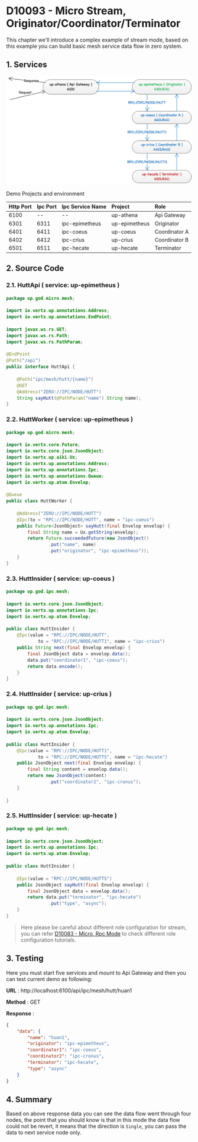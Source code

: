 # D10093 - Micro Stream, Originator/Coordinator/Terminator

This chapter we'll introduce a complex example of stream mode, based on this example you can build basic mesh service data flow in zero system.

## 1. Services

![](/doc/image/d10093-1.png)

Demo Projects and environment

| Http Port | Ipc Port | Ipc Service Name | Project | Role |
| :--- | :--- | :--- | :--- | :--- |
| 6100 | -- | -- | up-athena | Api Gateway |
| 6301 | 6311 | ipc-epimetheus | up-epimetheus | Originator |
| 6401 | 6411 | ipc-coeus | up-coeus | Coordinator A |
| 6402 | 6412 | ipc-crius | up-crius | Coordinator B |
| 6501 | 6511 | ipc-hecate | up-hecate | Terminator |

## 2. Source Code

### 2.1. HuttApi \( service: up-epimetheus \)

```java
package up.god.micro.mesh;

import io.vertx.up.annotations.Address;
import io.vertx.up.annotations.EndPoint;

import javax.ws.rs.GET;
import javax.ws.rs.Path;
import javax.ws.rs.PathParam;

@EndPoint
@Path("/api")
public interface HuttApi {

    @Path("ipc/mesh/hutt/{name}")
    @GET
    @Address("ZERO://IPC/NODE/HUTT")
    String sayHutt(@PathParam("name") String name);
}
```

### 2.2. HuttWorker \( service: up-epimetheus \)

```java
package up.god.micro.mesh;

import io.vertx.core.Future;
import io.vertx.core.json.JsonObject;
import io.vertx.up.aiki.Ux;
import io.vertx.up.annotations.Address;
import io.vertx.up.annotations.Ipc;
import io.vertx.up.annotations.Queue;
import io.vertx.up.atom.Envelop;

@Queue
public class HuttWorker {

    @Address("ZERO://IPC/NODE/HUTT")
    @Ipc(to = "RPC://IPC/NODE/HUTT", name = "ipc-coeus")
    public Future<JsonObject> sayHutt(final Envelop envelop) {
        final String name = Ux.getString(envelop);
        return Future.succeededFuture(new JsonObject()
                .put("name", name)
                .put("originator", "ipc-epimetheus"));
    }
}
```

### 2.3. HuttInsider \( service: up-coeus \)

```java
package up.god.ipc.mesh;

import io.vertx.core.json.JsonObject;
import io.vertx.up.annotations.Ipc;
import io.vertx.up.atom.Envelop;

public class HuttInsider {
    @Ipc(value = "RPC://IPC/NODE/HUTT",
            to = "RPC://IPC/NODE/HUTT1", name = "ipc-crius")
    public String next(final Envelop envelop) {
        final JsonObject data = envelop.data();
        data.put("coordinator1", "ipc-coeus");
        return data.encode();
    }
}
```

### 2.4. HuttInsider \( service: up-crius \)

```java
package up.god.ipc.mesh;

import io.vertx.core.json.JsonObject;
import io.vertx.up.annotations.Ipc;
import io.vertx.up.atom.Envelop;

public class HuttInsider {
    @Ipc(value = "RPC://IPC/NODE/HUTT1",
            to = "RPC://IPC/NODE/HUTTS", name = "ipc-hecate")
    public JsonObject next(final Envelop envelop) {
        final String content = envelop.data();
        return new JsonObject(content)
                .put("coordinator2", "ipc-cronus");
    }

}
```

### 2.5. HuttInsider \( service: up-hecate \)

```java
package up.god.ipc.mesh;

import io.vertx.core.json.JsonObject;
import io.vertx.up.annotations.Ipc;
import io.vertx.up.atom.Envelop;

public class HuttInsider {

    @Ipc(value = "RPC://IPC/NODE/HUTTS")
    public JsonObject sayHutt(final Envelop envelop) {
        final JsonObject data = envelop.data();
        return data.put("terminator", "ipc-hecate")
                .put("type", "async");
    }
}
```

> Here please be careful about different role configuration for stream, you can refer [D10083 - Micro, Rpc Mode](d10083-micro-rpc-mode.md) to check different role configuration tutorials.

## 3. Testing

Here you must start five services and mount to Api Gateway and then you can test current demo as following:

**URL** : http://localhost:6100/api/ipc/mesh/hutt/huan1

**Method** : GET

**Response** :

```json
{
    "data": {
        "name": "huan1",
        "originator": "ipc-epimetheus",
        "coordinator1": "ipc-coeus",
        "coordinator2": "ipc-cronus",
        "terminator": "ipc-hecate",
        "type": "async"
    }
}
```

## 4. Summary

Based on above response data you can see the data flow went through four nodes, the point that you should know is that in this mode the data flow could not be revert, it means that the direction is `Single`, you can pass the data to next service node only.



